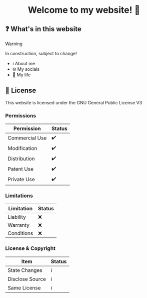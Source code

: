 <div id="user-content-toc" align="center">
  <ul style="list-style: none; padding: 0; margin: 0; display: inline-block;">
    <summary>
      <h1 style="display: inline; margin: 0;">Welcome to my website! 👋</h1>
    </summary>
  </ul>
</div>

## ❓ What's in this website
> [!WARNING]
> In construction, subject to change!
- ℹ️ About me
- 🌐 My socials
- 🌱 My life

## 🧾 License
This website is licensed under the GNU General Public License V3

### Permissions
| Permission     | Status |
|----------------|--------|
| Commercial Use | ✔️     |
| Modification   | ✔️     |
| Distribution   | ✔️     |
| Patent Use     | ✔️     |
| Private Use    | ✔️     |

### Limitations
| Limitation | Status |
|------------|--------|
| Liability  | ❌     |
| Warranty   | ❌     |
| Conditions | ❌     |

### License & Copyright
| Item           | Status |
|----------------|--------|
| State Changes  | ℹ️     |
| Disclose Source| ℹ️     |
| Same License   | ℹ️     |
